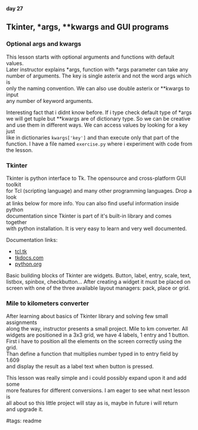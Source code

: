 **day 27**

## Tkinter, *args, **kwargs and GUI programs

### Optional args and kwargs

This lesson starts with optional arguments and functions with default values.  
Later instructor explains *args, function with *args parameter can take any  
number of arguments. The key is single asterix and not the word args which is  
only the naming convention. We can also use double asterix or **kwargs to input  
any number of keyword arguments.  

Interesting fact that i didnt know before. If i type check default type of *args  
we will get tuple but **kwargs are of dictionary type. So we can be creative  
and use them in different ways. We can access values by looking for a key just  
like in dictionaries `kwargs['key']` and than execute only that part of the  
function. I have a file named `exercise.py` where i experiment with code from  
the lesson.

### Tkinter

Tkinter is python interface to Tk. The opensource and cross-platform GUI toolkit  
for Tcl (scripting language) and many other programming languages. Drop a look  
at links below for more info. You can also find useful information inside python  
documentation since Tkinter is part of it's built-in library and comes together  
with python installation. It is very easy to learn and very well documented.  

Documentation links:  

- [tcl.tk](http://tcl.tk/man/)
- [tkdocs.com](https://tkdocs.com/)
- [python.org](https://docs.python.org/3/library/tk.html)

Basic building blocks of Tkinter are widgets. Button, label, entry, scale, text,  
listbox, spinbox, checkbutton... After creating a widget it must be placed on  
screen with one of the three available layout managers: pack, place or grid.

### Mile to kilometers converter

After learning about basics of Tkinter library and solving few small assignments  
along the way, instructor presents a small project. Mile to km converter. All  
widgets are positioned in a 3x3 grid, we have 4 labels, 1 entry and 1 button.  
First i have to position all the elements on the screen correctly using the grid.  
Than define a function that multiplies number typed in to entry field by 1.609  
and display the result as a label text when button is pressed.

This lesson was really simple and i could possibly expand upon it and add some  
more features for different conversions. I am eager to see what next lesson is  
all about so this little project will stay as is, maybe in future i will return  
and upgrade it.


#tags: readme
